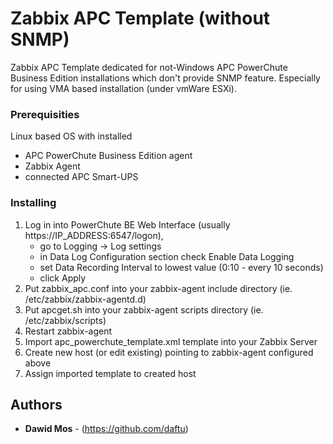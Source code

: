 # Zabbix APC Template (without SNMP)

Zabbix APC Template dedicated for not-Windows APC PowerChute Business Edition installations which don't provide SNMP feature.
Especially for using VMA based installation (under vmWare ESXi).

### Prerequisities

Linux based OS with installed 
- APC PowerChute Business Edition agent
- Zabbix Agent
- connected APC Smart-UPS


### Installing

1. Log in into PowerChute BE Web Interface (usually https://IP_ADDRESS:6547/logon), 
	- go to Logging -> Log settings
    - in Data Log Configuration section check Enable Data Logging
    - set Data Recording Interval to lowest value (0:10 - every 10 seconds)
    - click Apply
2. Put zabbix_apc.conf into your zabbix-agent include directory (ie. /etc/zabbix/zabbix-agentd.d)
3. Put apcget.sh into your zabbix-agent scripts directory (ie. /etc/zabbix/scripts)
4. Restart zabbix-agent
5. Import apc_powerchute_template.xml template into your Zabbix Server
6. Create new host (or edit existing) pointing to zabbix-agent configured above
7. Assign imported template to created host

## Authors

* **Dawid Mos** - (https://github.com/daftu)
